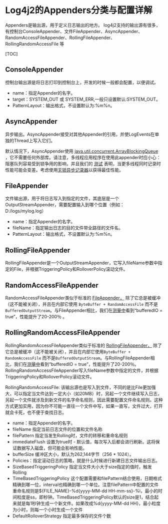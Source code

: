 # Log4j2的Appenders分类与配置详解

Appenders是输出源，用于定义日志输出的地方。
log4j2支持的输出源有很多，有控制台ConsoleAppender、文件FileAppender、AsyncAppender、RandomAccessFileAppender、RollingFileAppender、RollingRandomAccessFile 等

[TOC]

## ConsoleAppender

控制台输出源是将日志打印到控制台上，开发的时候一般都会配置，以便调试。

- name：指定Appender的名字。
- target：SYSTEM_OUT 或 SYSTEM_ERR,一般只设置默认:SYSTEM_OUT。
- PatternLayout：输出格式，不设置默认为:%m%n。

## AsyncAppender

异步输出。AsyncAppender接受对其他Appender的引用，并使LogEvents在单独的Thread上写入它们。

默认情况下，AsyncAppender使用 [java.util.concurrent.ArrayBlockingQueue](http://docs.oracle.com/javase/7/docs/api/java/util/concurrent/ArrayBlockingQueue.html) ，它不需要任何外部库。请注意，多线程应用程序在使用此appender时应小心：阻塞队列容易受到锁争用的影响，并且我们的 [测试](http://logging.apache.org/log4j/2.x/performance.html#asyncLogging) 表明，当更多线程同时记录时性能可能会变差。考虑使用[无锁异步记录器](http://logging.apache.org/log4j/2.x/manual/async.html)以获得最佳性能。

## FileAppender

文件输出源，用于将日志写入到指定的文件，其底层是一个OutputStreamAppender，需要配置输入到哪个位置（例如：D:/logs/mylog.log）

- name：指定Appender的名字。
- fileName：指定输出日志的目的文件带全路径的文件名。
- PatternLayout：输出格式，不设置默认为:%m%n。

## RollingFileAppender

RollingFileAppender是一个OutputStreamAppender，它写入fileName参数中指定的File，并根据TriggeringPolicy和RolloverPolicy滚动文件。

## RandomAccessFileAppender

RandomAccessFileAppender类似于标准的 [FileAppender，](http://logging.apache.org/log4j/2.x/manual/appenders.html#FileAppender) 除了它总是被缓冲（这不能被关闭），并且在内部它使用 `ByteBuffer + RandomAccessFile` 而不是 `BufferedOutputStream`。与FileAppender相比，我们在[测量中](http://logging.apache.org/log4j/2.x/performance.html#whichAppender)看到“bufferedIO = true”，性能提升了20-200％ 。

## RollingRandomAccessFileAppender

RollingRandomAccessFileAppender类似于标准的 [RollingFileAppender，](http://logging.apache.org/log4j/2.x/manual/appenders.html#RollingFileAppender) 除了它总是被缓冲（这不能被关闭），并且在内部它使用`ByteBuffer + RandomAccessFile` 而不是`BufferedOutputStream`。与RollingFileAppender相比，我们在[测量中](http://logging.apache.org/log4j/2.x/performance.html#whichAppender)看到“bufferedIO = true”，性能提升了20-200％。RollingRandomAccessFileAppender写入fileName参数中指定的文件，并根据TriggeringPolicy和RolloverPolicy滚动文件。

RollingRandomAccessFile: 该输出源也是写入到文件，不同的是比File更加强大，可以指定当文件达到一定大小（如20MB）时，另起一个文件继续写入日志，另起一个文件就涉及到新文件的名字命名规则，因此需要配置文件命名规则。这种方式更加实用，因为你不可能一直往一个文件中写，如果一直写，文件过大，打开就会卡死，也不便于查找日志。

- name：指定Appender的名字。
- fileName 指定当前日志文件的位置和文件名称
- filePattern 指定当发生Rolling时，文件的转移和重命名规则
- immediateFlush 设置为true时 - 默认值，每次写入后都会进行刷新。这将保证数据写入磁盘，但可能会影响性能。
- bufferSize 缓冲区大小，默认为262,144字节（256 * 1024）。
- Policies：指定滚动日志的策略，就是什么时候进行新建日志文件输出日志。
- SizeBasedTriggeringPolicy 指定当文件大小大于size指定的值时，触发Rolling
- TimeBasedTriggeringPolicy 这个配置需要和filePattern结合使用，日期格式精确到哪一位，interval也精确到哪一个单位。注意filePattern中配置的文件重命名规则是${FILE_NAME}-%d{yyyy-MM-dd HH-mm-ss}-%i，最小的时间粒度是ss，即秒钟。TimeBasedTriggeringPolicy默认的size是1，结合起来就是每1秒钟生成一个新文件。如果改成%d{yyyy-MM-dd HH}，最小粒度为小时，则每一个小时生成一个文件
- DefaultRolloverStrategy 指定最多保存的文件个数